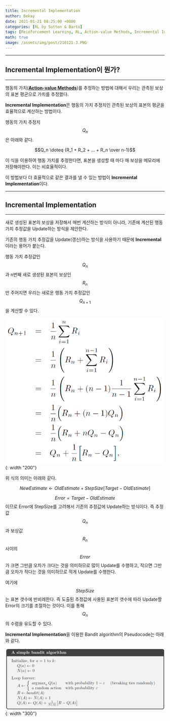 ```yaml
---
title: Incremental Implementation
author: Bekay
date: 2021-01-21 08:25:00 +0800
categories: [RL by Sutton & Barto]
tags: [Reinforcement Learning, RL, Action-value Methods, Incremental Implementation]
math: true
image: /assets/img/post/210121-3.PNG
---
```



---
## Incremental Implementation이 뭔가?
---
행동의 가치([**Action-value Methods**](https://bekaykang.github.io/posts/RL-2-2/))를 추정하는 방법에 대해서 우리는 관측된 보상의 표본 평균으로 가치를 추정했다.

**Incremental Implementation**은 행동의 가치 추정치인 관측된 보상의 표본의 평균을 효율적으로 계산하는 방법이다.

행동의 가치 추정치 $$Q_n$$은 아래와 같다.

$$Q_n \doteq {R_1 + R_2 + ... + R_n \over n-1}$$

이 식을 이용하여 행동 가치를 추정한다면, 표본을 생성할 때 마다 매 보상을 메모리에 저장해야한다. 이는 비효율적이다.

이 방법보다 더 효율적으로 같은 결과를 낼 수 있는 방법이 **Incremental Implementation**이다.


---
## Incremental Implementation
---
새로 생성된 표본의 보상을 저장해서 매번 계산하는 방식이 아니라, 기존에 계산된 행동 가치 추정값을 Update하는 방식을 제안한다.

기존의 행동 가치 추정값을 Update(갱신)하는 방식을 사용하기 때문에 **Incremental**이라는 용어가 붙는다.

행동 가치 추정값인 $$Q_n$$과 n번째 새로 생성된 표본의 보상인 $$R_n$$만 주어지면 우리는 새로운 행동 가치 추정값인 $$Q_{n+1}$$을 계산할 수 있다.

![DeskView](/assets/img/post/210121-1.png){: width "200"}


위 식의 의미는 아래와 같다.


$$ NewEstimate \leftarrow OldEstimate + StepSize[Target-OldEstimate]$$

$$Error = Target-OldEstimate$$이므로 Error에 StepSize를 고려해서 기존의 추정값에 Update하는 방식이다. 즉 추정값 $$Q_n$$과 보상값 $$R_n$$사이의 $$Error$$가 크면 그만큼 오차가 크다는 것을 의미하므로 많이 Update를 수행하고, 작으면 그만큼 오차가 적다는 것을 의미하므로 적게 Update를 수행한다.

여기에 $$StepSize$$는 표본 갯수에 반비례한다. 즉 도출된 추정값에 사용된 표본의 갯수에 따라 Update할 Error의 크기를 조절하는 것이다. 이를 통해 $$Q_n$$의 수렴을 유도할 수 있다.

**Incremental Implementation**을 이용한 Bandit algorithm의 Pseudocode는 아래와 같다.

![DeskView](/assets/img/post/210121-2.png){: width "300"}


